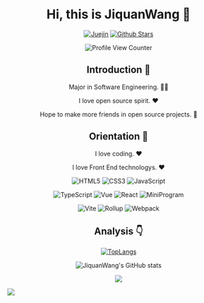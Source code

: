 <div align=center>
  
# Hi, this is JiquanWang :wave:

<p>

[![Juejin](https://img.shields.io/badge/juejin?logo=bytedance)](https://juejin.cn/user/1451011082036456/posts)
[![Github Stars](https://img.shields.io/github/stars/JiquanWang99?color=faf408&label=github%20stars&logo=github)](https://github.com/JiquanWang99)

</p>

![Profile View Counter](https://komarev.com/ghpvc/?username=JiquanWang99)

## Introduction :raised_hands:

Major in Software Engineering. :man_technologist:

I love open source spirit. :heart:

Hope to make more friends in open source projects. :eyes:

## Orientation :dart:

I love coding. :heart:

I love Front End technologys. :heart:

<p>

![HTML5](https://img.shields.io/badge/-HTML5-red?logo=html5&logoColor=white)
![CSS3](https://img.shields.io/badge/-CSS3-blue?logo=css3&logoColor=white)
![JavaScript](https://img.shields.io/badge/-JavaScript-yellow?logo=javascript&logoColor=white)

</p>

<p>

![TypeScript](https://img.shields.io/badge/-TypeScript-blue?logo=typescript&logoColor=white)
![Vue](https://img.shields.io/badge/-Vue-34495e?logo=vue.js)
![React](https://img.shields.io/badge/-React-282c34?logo=react)
![MiniProgram](https://img.shields.io/badge/-MiniProgram-07c160?logo=wechat&logoColor=white)

</p>

<p>

![Vite](https://img.shields.io/badge/-Vite-646cff?logo=vite&logoColor=white)
![Rollup](https://img.shields.io/badge/-Rollup-ef3335?logo=rollup.js&logoColor=white)
![Webpack](https://img.shields.io/badge/-Webpack-1a6bac?logo=webpack)

</p>

## Analysis :point_down:

[![TopLangs](https://github-readme-stats.vercel.app/api/top-langs/?username=anuraghazra&layout=compact)](https://github.com/anuraghazra/github-readme-stats)

![JiquanWang's GitHub stats](https://github-readme-stats.vercel.app/api?username=JiquanWang99&show_icons=true&bg_color=30,e96443,904e95&title_color=fff&text_color=fff)

![](https://github-profile-trophy.vercel.app/?username=JiquanWang99&theme=flat&column=7&margin-w=10)

</div>

![](https://hit.yhype.me/github/profile?user_id=57290456)
